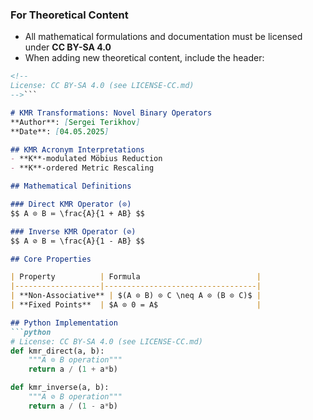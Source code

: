 ### For Theoretical Content
- All mathematical formulations and documentation must be licensed under **CC BY-SA 4.0**
- When adding new theoretical content, include the header:
```markdown
<!-- 
License: CC BY-SA 4.0 (see LICENSE-CC.md)
-->```

# KMR Transformations: Novel Binary Operators  
**Author**: [Sergei Terikhov]  
**Date**: [04.05.2025] 

## KMR Acronym Interpretations  
- **K**-modulated Möbius Reduction  
- **K**-ordered Metric Rescaling  

## Mathematical Definitions  

### Direct KMR Operator (⊙)  
$$ A ⊙ B ≔ \frac{A}{1 + AB} $$  

### Inverse KMR Operator (⊘)  
$$ A ⊘ B ≔ \frac{A}{1 - AB} $$  

## Core Properties  

| Property          | Formula                          |  
|-------------------|----------------------------------|  
| **Non-Associative** | $(A ⊙ B) ⊙ C \neq A ⊙ (B ⊙ C)$ |  
| **Fixed Points**  | $A ⊙ 0 = A$                      |  

## Python Implementation  
```python
# License: CC BY-SA 4.0 (see LICENSE-CC.md)
def kmr_direct(a, b):
    """A ⊙ B operation"""
    return a / (1 + a*b)

def kmr_inverse(a, b):
    """A ⊘ B operation""" 
    return a / (1 - a*b)